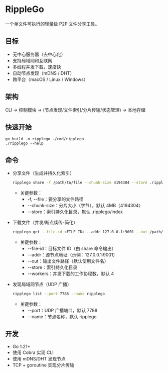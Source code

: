 # RippleGo

一个单文件可执行的轻量级 P2P 文件分享工具。

## 目标
- 无中心服务器（去中心化）
- 支持局域网和互联网
- 多线程并发下载，速度快
- 自动节点发现（mDNS / DHT）
- 跨平台（macOS / Linux / Windows）

## 架构
CLI -> 控制模块 -> (节点发现/文件索引/分片传输/状态管理) -> 本地存储

## 快速开始
```
go build -o ripplego ./cmd/ripplego
./ripplego --help
```

## 命令
- 分享文件（生成并持久化索引）
  ```bash
  ripplego share -f /path/to/file --chunk-size 4194304 --store .ripplego/index
  ```
  - 关键参数：
    - -f, --file：要分享的文件路径
    - --chunk-size：分片大小（字节），默认 4MB（4194304）
    - --store：索引持久化目录，默认 .ripplego/index

- 下载文件（并发/断点续传-简化）
  ```bash
  ripplego get --file-id <FILE_ID> --addr 127.0.0.1:9001 --out /path/to/output --store .ripplego/index --workers 4
  ```
  - 关键参数：
    - --file-id：目标文件 ID（由 share 命令输出）
    - --addr：源节点地址（示例：127.0.0.1:9001）
    - --out：输出文件路径（默认使用文件名）
    - --store：索引持久化目录
    - --workers：并发下载的工作协程数，默认 4

- 发现局域网节点（UDP 广播）
  ```bash
  ripplego list --port 7788 --name ripplego
  ```
  - 关键参数：
    - --port：UDP 广播端口，默认 7788
    - --name：节点名称，默认 ripplego

## 开发
- Go 1.21+
- 使用 Cobra 实现 CLI
- 使用 mDNS/DHT 发现节点
- TCP + goroutine 实现分片传输